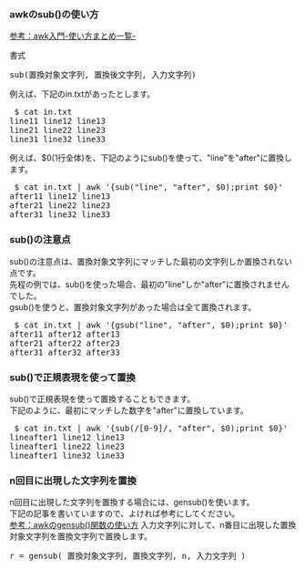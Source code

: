 ### awkのsub()の使い方

[参考：awk入門-使い方まとめ一覧-](https://it-ojisan.tokyo/awk-summary-list/)

書式<br>
<pre>
sub(置換対象文字列, 置換後文字列, 入力文字列)
</pre>

例えば、下記のin.txtがあったとします。<br>
<pre>
 $ cat in.txt 
line11 line12 line13
line21 line22 line23
line31 line32 line33
</pre>

例えば、$0(1行全体)を、下記のようにsub()を使って、"line"を"after"に置換します。<br>
<pre>
 $ cat in.txt | awk '{sub("line", "after", $0);print $0}'
after11 line12 line13
after21 line22 line23
after31 line32 line33
</pre>

### sub()の注意点
sub()の注意点は、置換対象文字列にマッチした最初の文字列しか置換されない点です。<br>
先程の例では、sub()を使った場合、最初の"line"しか"after"に置換されませんでした。<br>
gsub()を使うと、置換対象文字列があった場合は全て置換されます。<br>
<pre>
 $ cat in.txt | awk '{gsub("line", "after", $0);print $0}'
after11 after12 after13
after21 after22 after23
after31 after32 after33
</pre>

### sub()で正規表現を使って置換
sub()で正規表現を使って置換することもできます。<br>
下記のように、最初にマッチした数字を"after"に置換しています。<br>
<pre>
 $ cat in.txt | awk '{sub(/[0-9]/, "after", $0);print $0}'
lineafter1 line12 line13
lineafter1 line22 line23
lineafter1 line32 line33
</pre>

### n回目に出現した文字列を置換
n回目に出現した文字列を置換する場合には、gensub()を使います。<br>
下記の記事を書いていますので、よければ参考にしてください。<br>
[参考：awkのgensub()関数の使い方](https://it-ojisan.tokyo/awk-gensub/)
入力文字列に対して、n番目に出現した置換対象文字列を置換文字列で置換します。<br>
<pre>
r = gensub( 置換対象文字列, 置換文字列, n, 入力文字列 )
</pre>
